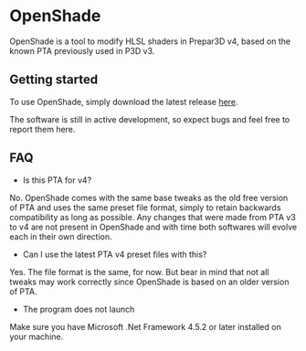 # OpenShade
OpenShade is a tool to modify HLSL shaders in Prepar3D v4, based on the known PTA previously used in P3D v3.

## Getting started
To use OpenShade, simply download the latest release [here](https://github.com/LB767/OpenShade/releases).

The software is still in active development, so expect bugs and feel free to report them here.

## FAQ
- Is this PTA for v4?

No. OpenShade comes with the same base tweaks as the old free version of PTA and uses the same preset file format, simply to retain backwards compatibility as long as possible.
Any changes that were made from PTA v3 to v4 are not present in OpenShade and with time both softwares will evolve each in their own direction.

- Can I use the latest PTA v4 preset files with this?

Yes. The file format is the same, for now. But bear in mind that not all tweaks may work correctly since OpenShade is based on an older version of PTA.

- The program does not launch

Make sure you have Microsoft .Net Framework 4.5.2 or later installed on your machine.
